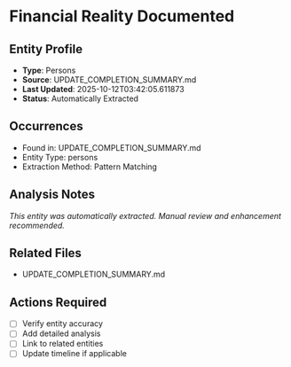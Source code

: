# Financial Reality Documented

## Entity Profile
- **Type**: Persons
- **Source**: UPDATE_COMPLETION_SUMMARY.md
- **Last Updated**: 2025-10-12T03:42:05.611873
- **Status**: Automatically Extracted

## Occurrences
- Found in: UPDATE_COMPLETION_SUMMARY.md
- Entity Type: persons
- Extraction Method: Pattern Matching

## Analysis Notes
*This entity was automatically extracted. Manual review and enhancement recommended.*

## Related Files
- UPDATE_COMPLETION_SUMMARY.md

## Actions Required
- [ ] Verify entity accuracy
- [ ] Add detailed analysis
- [ ] Link to related entities
- [ ] Update timeline if applicable
